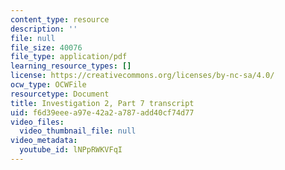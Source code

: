 ```yaml
---
content_type: resource
description: ''
file: null
file_size: 40076
file_type: application/pdf
learning_resource_types: []
license: https://creativecommons.org/licenses/by-nc-sa/4.0/
ocw_type: OCWFile
resourcetype: Document
title: Investigation 2, Part 7 transcript
uid: f6d39eee-a97e-42a2-a787-add40cf74d77
video_files:
  video_thumbnail_file: null
video_metadata:
  youtube_id: lNPpRWKVFqI
---
```

